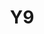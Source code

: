 ---
basin: 'No'
cudn: true
floor: Second
grade: 2
images:
- /room_database/images/noc/y9_1.JPG
- /room_database/images/noc/y9_2.JPG
living_room: 'No'
location: North Court
name: Y9
network: Wired and Wireless
title: Y9
---